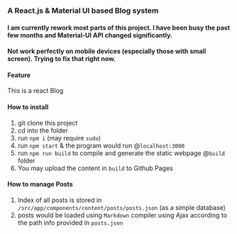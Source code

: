 ### A React.js & Material UI based Blog system

#### I am currently rework most parts of this project. I have been busy the past few months and Material-UI API changed significantly. 

#### Not work perfectly on mobile devices (especially those with small screen). Trying to fix that right now.

#### Feature
This is a react Blog
#### How to install 
1. git clone this project<br/>
2. cd into the folder<br/>
3. run `npm i` (may require `sudo`)<br/>
4. run `npm start` & the program would run @`localhost:3000`<br/>
5. run `npm run build` to compile and generate the static webpage @`build` folder<br/>
6. You may upload the content in `build` to Github Pages<br/>

#### How to manage Posts
1. Index of all posts is stored in `/src/app/components/content/posts/posts.json` (as a simple database)<br/>
2. posts would be loaded using `Markdown` compiler using Ajax according to the path info provided in `posts.json`<br/>
